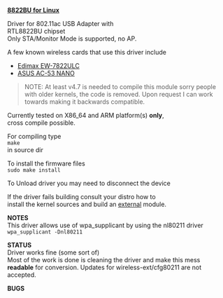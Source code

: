 <u>**8822BU for Linux**</u>

Driver for 802.11ac USB Adapter with  
RTL8822BU chipset  
Only STA/Monitor Mode is supported, no AP.  

A few known wireless cards that use this driver include 
* [Edimax EW-7822ULC](http://us.edimax.com/edimax/merchandise/merchandise_detail/data/edimax/us/wireless_adapters_ac1200_dual-band/ew-7822ulc/)
* [ASUS AC-53 NANO](https://www.asus.com/Networking/USB-AC53-Nano/)


> NOTE: At least v4.7 is needed to compile this module
> sorry people with older kernels, the code is removed.
> Upon request I can work towards making it backwards compatible.

Currently tested on X86_64 and ARM platform(s) **only**,  
cross compile possible.

For compiling type  
`make`  
in source dir  

To install the firmware files  
`sudo make install`


To Unload driver you may need to disconnect the device  

If the driver fails building consult your distro how to  
install the kernel sources and build an <u>external</u> module.


**NOTES**  
This driver allows use of wpa_supplicant by using the nl80211 driver
`wpa_supplicant -Dnl80211`


**STATUS**  
Driver works fine (some sort of)  
Most of the work is done is cleaning the driver and make this mess **readable**   for conversion.
Updates for wireless-ext/cfg80211  are not accepted.  

  
**BUGS**  
 
